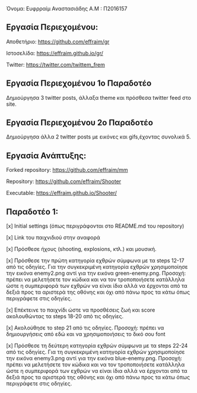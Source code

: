 Όνομα: Ευφρραίμ Αναστασιάδης 
Α.Μ : Π2016157

## Εργασία Περιεχομένου:

Αποθετήριο: https://github.com/effraim/gr

Ιστοσελίδα: https://effraim.github.io/gr/

Twitter: https://twitter.com/twittem_frem


## Εργασία Περιεχομένου 1o Παραδοτέο

Δημιούργησα 3 twitter posts, άλλαξα theme και πρόσθεσα twitter feed στο site.

## Εργασία Περιεχομένου 2o Παραδοτέο

Δημιούργησα άλλα 2 twitter posts με εικόνες και gifs,έχοντας συνολικά 5.

## Εργασία Ανάπτυξης:

Forked repository: https://github.com/effraim/mm

Repository: https://github.com/effraim/Shooter

Executable: https://effraim.github.io/Shooter/

## Παραδοτέο 1:

[x] Initial settings (όπως περιγράφονται στο README.md του repository)

[x] Link του παιχνιδιού στην αναφορά

[x] Πρόσθεσε ήχους (shooting, explosions, κτλ.) και μουσική.

[x] Πρόσθεσε την πρώτη κατηγορία εχθρών σύμφωνα με τα steps 12-17 από τις οδηγίες. Για την συγκεκριμένη κατηγορία εχθρών χρησιμοποίησε την εικόνα enemy2.png αντί για την εικόνα green-enemy.png. Προσοχή: πρέπει να μελετήσετε τον κώδικα και να τον τροποποιήσετε κατάλληλα ώστε η συμπεριφορά των εχθρών να είναι ίδια αλλά να έρχονται από τα δεξιά προς τα αριστερά της οθόνης και όχι από πάνω προς τα κάτω όπως περιγράφετε στις οδηγίες.

[x] Επέκτεινε το παιχνίδι ώστε να προσθέσεις ζωή και score ακολουθώντας τα steps 18-20 από τις οδηγίες.

[x] Ακολούθησε το step 21 από τις οδηγίες. Προσοχή: πρέπει να δημιουργήσεις από εδώ και να χρησιμοποιήσεις το δικό σου font

[x] Πρόσθεσε τη δεύτερη κατηγορία εχθρών σύμφωνα με τα steps 22-24 από τις οδηγίες. Για τη συγκεκριμένη κατηγορία εχθρών χρησιμοποίησε την εικόνα enemy3.png αντί για την εικόνα blue-enemy.png. Προσοχή: πρέπει να μελετήσετε τον κώδικα και να τον τροποποιήσετε κατάλληλα ώστε η συμπεριφορά των εχθρών να είναι ίδια αλλά να έρχονται από τα δεξιά προς τα αριστερά της οθόνης και όχι από πάνω προς τα κάτω όπως περιγράφετε στις οδηγίες.
